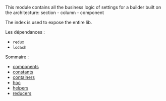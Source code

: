 This module contains all the business logic of settings for a builder built on the architecture: section - column - component

The index is used to expose the entire lib.

Les dépendances :

-   `redux`
-   `lodash`

Sommaire :

-   [components](https://github.com/Gmulti/brick-builder/tree/master/src/application/builder/lib/settings/components)
-   [constants](https://github.com/Gmulti/brick-builder/tree/master/src/application/builder/lib/settings/constants)
-   [containers](https://github.com/Gmulti/brick-builder/tree/master/src/application/builder/lib/settings/containers)
-   [hoc](https://github.com/Gmulti/brick-builder/tree/master/src/application/builder/lib/settings/hoc)
-   [helpers](https://github.com/Gmulti/brick-builder/tree/master/src/application/builder/lib/settings/helpers)
-   [reducers](https://github.com/Gmulti/brick-builder/tree/master/src/application/builder/lib/settings/reducers)
